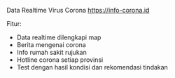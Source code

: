 Data Realtime Virus Corona
https://info-corona.id

Fitur:
- Data realtime dilengkapi map
- Berita mengenai corona
- Info rumah sakit rujukan
- Hotline corona setiap provinsi
- Test dengan hasil kondisi dan rekomendasi tindakan
